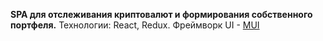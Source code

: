 **SPA для отслеживания криптовалют и формирования собственного портфеля.**
Технологии:
React, Redux. Фреймворк UI - [MUI](https://mui.com/material-ui/)
